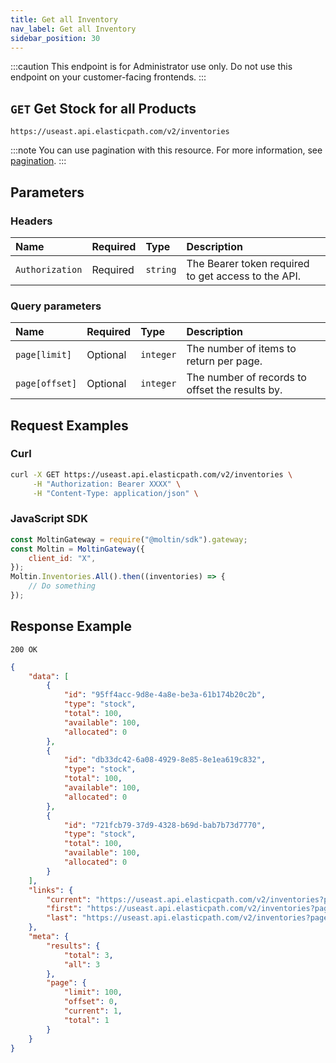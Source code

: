 ```yaml
---
title: Get all Inventory
nav_label: Get all Inventory
sidebar_position: 30
---
```


:::caution
This endpoint is for Administrator use only. Do not use this endpoint on your customer-facing frontends.
:::

## `GET` Get Stock for all Products

```http
https://useast.api.elasticpath.com/v2/inventories
```

:::note
You can use pagination with this resource. For more information, see [pagination](/guides/Getting%20Started/api-overview/pagination).
:::

## Parameters

### Headers

| Name            | Required | Type     | Description                                         |
|:----------------|:---------|:---------|:----------------------------------------------------|
| `Authorization` | Required | `string` | The Bearer token required to get access to the API. |

### Query parameters

| Name           | Required | Type      | Description                                     |
|:---------------|:---------|:----------|:------------------------------------------------|
| `page[limit]`  | Optional | `integer` | The number of items to return per page.         |
| `page[offset]` | Optional | `integer` | The number of records to offset the results by. |

## Request Examples

### Curl

```bash
curl -X GET https://useast.api.elasticpath.com/v2/inventories \
     -H "Authorization: Bearer XXXX" \
     -H "Content-Type: application/json" \
```

### JavaScript SDK

```javascript
const MoltinGateway = require("@moltin/sdk").gateway;
const Moltin = MoltinGateway({
    client_id: "X",
});
Moltin.Inventories.All().then((inventories) => {
    // Do something
});
```

## Response Example

`200 OK`

```json
{
    "data": [
        {
            "id": "95ff4acc-9d8e-4a8e-be3a-61b174b20c2b",
            "type": "stock",
            "total": 100,
            "available": 100,
            "allocated": 0
        },
        {
            "id": "db33dc42-6a08-4929-8e85-8e1ea619c832",
            "type": "stock",
            "total": 100,
            "available": 100,
            "allocated": 0
        },
        {
            "id": "721fcb79-37d9-4328-b69d-bab7b73d7770",
            "type": "stock",
            "total": 100,
            "available": 100,
            "allocated": 0
        }
    ],
    "links": {
        "current": "https://useast.api.elasticpath.com/v2/inventories?page[offset]=0&page[limit]=50",
        "first": "https://useast.api.elasticpath.com/v2/inventories?page[offset]=0&page[limit]=50",
        "last": "https://useast.api.elasticpath.com/v2/inventories?page[offset]=0&page[limit]=50"
    },
    "meta": {
        "results": {
            "total": 3,
            "all": 3
        },
        "page": {
            "limit": 100,
            "offset": 0,
            "current": 1,
            "total": 1
        }
    }
}
```
